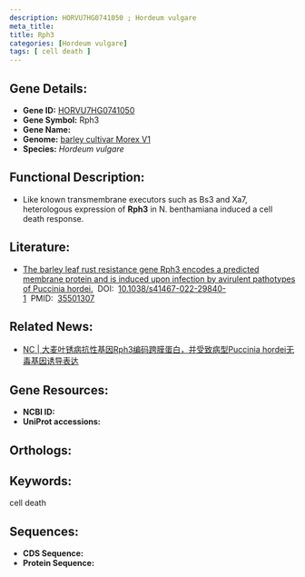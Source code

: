 ```yaml
---
description: HORVU7HG0741050 ; Hordeum vulgare
meta_title:
title: Rph3
categories: [Hordeum vulgare]
tags: [ cell death ]
---
```


## Gene Details:
- **Gene ID:**	[HORVU7HG0741050]()
- **Gene Symbol:** Rph3
- **Gene Name:** 
- **Genome:** [barley cultivar Morex V1]()
- **Species:** *Hordeum vulgare*

## Functional Description:
   - Like known transmembrane executors such as Bs3 and Xa7, heterologous expression of **Rph3** in N. benthamiana induced a cell death response.

## Literature:
   - [The barley leaf rust resistance gene Rph3 encodes a predicted membrane protein and is induced upon infection by avirulent pathotypes of Puccinia hordei.]( https://www.nature.com/articles/s41467-022-29840-1)&nbsp;&nbsp;DOI:&nbsp;&nbsp;[10.1038/s41467-022-29840-1](https://www.nature.com/articles/s41467-022-29840-1)&nbsp;&nbsp;PMID:&nbsp;&nbsp;[35501307](https://pubmed.ncbi.nlm.nih.gov/35501307/)

## Related News:
   - [NC | 大麦叶锈病抗性基因Rph3编码跨膜蛋白，并受致病型Puccinia hordei无毒基因诱导表达](https://mp.weixin.qq.com/s?__biz=Mzg3MDEwNDEyMg==&mid=2247528944&idx=1&sn=e40ca7d1ebe78d0b525ae33e0f08e04c&chksm=ce90dca5f9e755b31ec8099a3460ba86da69d771c919f515fd42ffeec609680f168ce8db3ef7&scene=27#wechat_redirect)

## Gene Resources:
- **NCBI ID:** [](https://www.ncbi.nlm.nih.gov/gene/?term=)
- **UniProt accessions:** [](https://www.uniprot.org/uniprotkb//entry)

## Orthologs:


## Keywords:
cell death

## Sequences:
- **CDS Sequence:**
- **Protein Sequence:**
